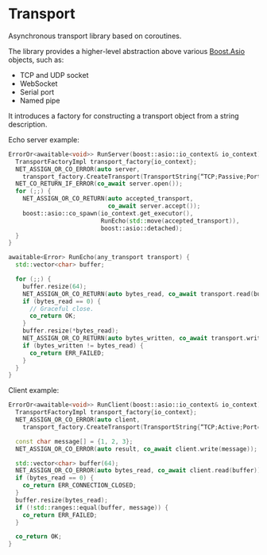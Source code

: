 # Transport
Asynchronous transport library based on coroutines.

The library provides a higher-level abstraction above various [Boost.Asio](https://www.boost.org/doc/libs/1_85_0/doc/html/boost_asio.html) objects, such as:

* TCP and UDP socket
* WebSocket
* Serial port
* Named pipe

It introduces a factory for constructing a transport object from a string description.

Echo server example:

```c++
ErrorOr<awaitable<void>> RunServer(boost::asio::io_context& io_context) {
  TransportFactoryImpl transport_factory{io_context};
  NET_ASSIGN_OR_CO_ERROR(auto server,
    transport_factory.CreateTransport(TransportString{“TCP;Passive;Port=1234”}));
  NET_CO_RETURN_IF_ERROR(co_await server.open());
  for (;;) {
    NET_ASSIGN_OR_CO_RETURN(auto accepted_transport,
                            co_await server.accept());
    boost::asio::co_spawn(io_context.get_executor(),
                          RunEcho(std::move(accepted_transport)),
                          boost::asio::detached);
  }
}

awaitable<Error> RunEcho(any_transport transport) {
  std::vector<char> buffer;

  for (;;) {
    buffer.resize(64);
    NET_ASSIGN_OR_CO_RETURN(auto bytes_read, co_await transport.read(buffer));
    if (bytes_read == 0) {
      // Graceful close.
      co_return OK;
    }
    buffer.resize(*bytes_read);
    NET_ASSIGN_OR_CO_RETURN(auto bytes_written, co_await transport.write(buffer));
    if (bytes_written != bytes_read) {
      co_return ERR_FAILED;
    }
  }
}
```

Client example:

```c++
ErrorOr<awaitable<void>> RunClient(boost::asio::io_context& io_context) {
  TransportFactoryImpl transport_factory{io_context};
  NET_ASSIGN_OR_CO_ERROR(auto client,
    transport_factory.CreateTransport(TransportString{“TCP;Active;Port=1234”}));

  const char message[] = {1, 2, 3};
  NET_ASSIGN_OR_CO_ERROR(auto result, co_await client.write(message));

  std::vector<char> buffer(64);
  NET_ASSIGN_OR_CO_ERROR(auto bytes_read, co_await client.read(buffer));
  if (bytes_read == 0) {
    co_return ERR_CONNECTION_CLOSED;
  }
  buffer.resize(bytes_read);
  if (!std::ranges::equal(buffer, message)) {
    co_return ERR_FAILED;
  }

  co_return OK;
}
```

